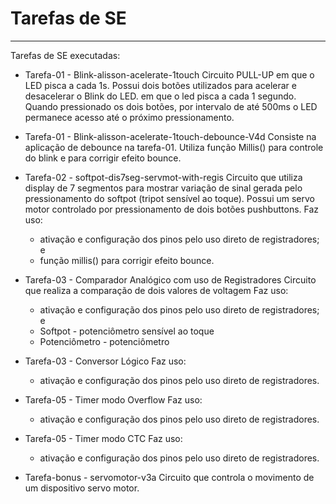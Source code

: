 # Tarefas de SE

---
Tarefas de SE executadas: 

  * Tarefa-01 - Blink-alisson-acelerate-1touch
	Circuito PULL-UP em que o LED pisca a cada 1s. Possui dois botões utilizados para acelerar e desacelerar 
	o Blink do LED. em que o led pisca a cada 1 segundo. Quando pressionado os dois botões, por intervalo de até
	500ms o LED permanece acesso até o próximo pressionamento. 
	
  * Tarefa-01 - Blink-alisson-acelerate-1touch-debounce-V4d
	Consiste na aplicação de debounce na tarefa-01. Utiliza função Millis() para controle do blink
	e para corrigir efeito bounce.
	
  * Tarefa-02 - softpot-dis7seg-servmot-with-regis
	Circuito que utiliza display de 7 segmentos para mostrar variação de sinal gerada pelo pressionamento 
	do softpot (tripot sensível ao toque). Possui um servo motor controlado por pressionamento de dois botões
	pushbuttons.
	Faz uso:
    * ativação e configuração dos pinos pelo uso direto de registradores; e
    * função millis() para corrigir efeito bounce.
  
  * Tarefa-03 - Comparador Analógico com uso de Registradores
	Circuito que realiza a comparação de dois valores de voltagem
	Faz uso:
    * ativação e configuração dos pinos pelo uso direto de registradores; e
    * Softpot - potenciômetro sensível ao toque
	* Potenciômetro - potenciômetro
  
  * Tarefa-03 - Conversor Lógico
	Faz uso:
    * ativação e configuração dos pinos pelo uso direto de registradores. 
  
  * Tarefa-05 - Timer modo Overflow
    Faz uso:
    * ativação e configuração dos pinos pelo uso direto de registradores. 
	
  * Tarefa-05 - Timer modo CTC
	Faz uso:
    * ativação e configuração dos pinos pelo uso direto de registradores. 
	
  * Tarefa-bonus - servomotor-v3a
	Circuito que controla o movimento de um dispositivo servo motor.  

		 
    

<!--
By Alisson Cavalcante e Silva
01/10/2018
-->
